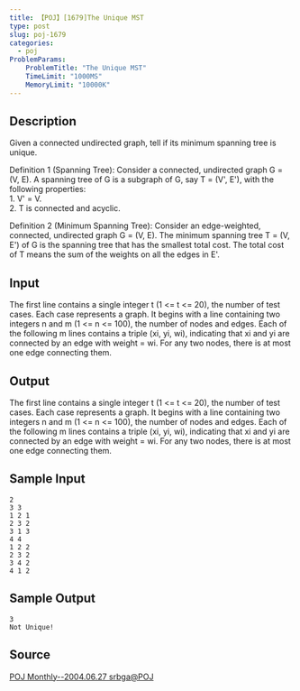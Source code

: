 ```yaml
---
title: 【POJ】[1679]The Unique MST
type: post
slug: poj-1679
categories:
  - poj
ProblemParams:
    ProblemTitle: "The Unique MST"
    TimeLimit: "1000MS"
    MemoryLimit: "10000K"
---
```


## Description

Given a connected undirected graph, tell if its minimum spanning tree is unique.  
  
Definition 1 (Spanning Tree): Consider a connected, undirected graph G = (V, E). A spanning tree of G is a subgraph of G, say T = (V', E'), with the following properties:  
1\. V' = V.  
2\. T is connected and acyclic.  
  
Definition 2 (Minimum Spanning Tree): Consider an edge-weighted, connected, undirected graph G = (V, E). The minimum spanning tree T = (V, E') of G is the spanning tree that has the smallest total cost. The total cost of T means the sum of the weights on all the edges in E'.

## Input

The first line contains a single integer t (1 <= t <= 20), the number of test cases. Each case represents a graph. It begins with a line containing two integers n and m (1 <= n <= 100), the number of nodes and edges. Each of the following m lines contains a triple (xi, yi, wi), indicating that xi and yi are connected by an edge with weight = wi. For any two nodes, there is at most one edge connecting them.

## Output

The first line contains a single integer t (1 <= t <= 20), the number of test cases. Each case represents a graph. It begins with a line containing two integers n and m (1 <= n <= 100), the number of nodes and edges. Each of the following m lines contains a triple (xi, yi, wi), indicating that xi and yi are connected by an edge with weight = wi. For any two nodes, there is at most one edge connecting them.

## Sample Input

```
2
3 3
1 2 1
2 3 2
3 1 3
4 4
1 2 2
2 3 2
3 4 2
4 1 2

```

## Sample Output

```
3
Not Unique!

```

## Source

[POJ Monthly--2004.06.27 srbga@POJ](https://web.archive.org/web/http://poj.org/searchproblem?field=source&key=POJ+Monthly--2004.06.27+srbga%40POJ)
